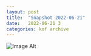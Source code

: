```yaml
---
layout:	post
title:	"Snapshot 2022-06-21"
date:	2022-06-21 3
categories:	kof archive
---
```


![Image Alt](https://k0f.github.io/assets/2022-06-21-194607.jpg)